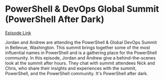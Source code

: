 # PowerShell & DevOps Global Summit (PowerShell After Dark)

[Episode Link](https://powershellpodcast.podbean.com/e/powershell-devops-global-summit-powershell-after-dark/)

Jordan and Andrew are attending the PowerShell & Global DevOps Summit in Bellevue, Washington. This summit brings together some of the most influential names in PowerShell and is a gathering place for the PowerShell community. In this episode, Jordan and Andrew give a behind-the-scenes look at the summit after hours. They chat with summit attendees Nick and Chris, who share their insights and experiences with the summit, PowerShell, and the PowerShell community. It's PowerShell after dark.